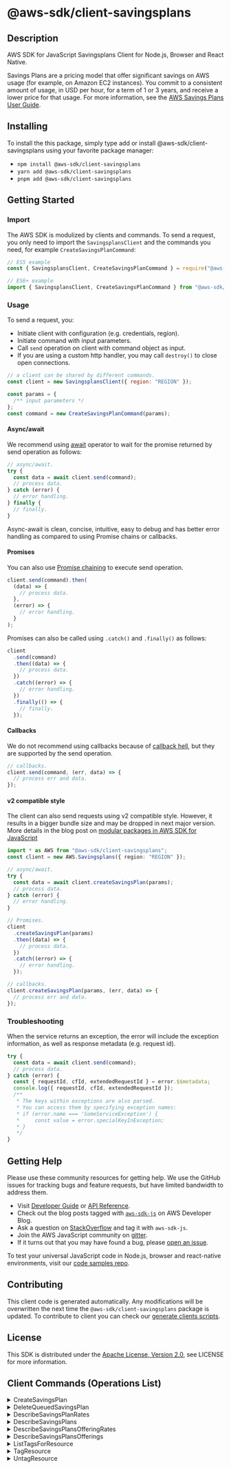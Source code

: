 <!-- generated file, do not edit directly -->

# @aws-sdk/client-savingsplans

## Description

AWS SDK for JavaScript Savingsplans Client for Node.js, Browser and React Native.

<p>Savings Plans are a pricing model that offer significant savings on AWS usage (for
example, on Amazon EC2 instances). You commit to a consistent amount of usage, in USD
per hour, for a term of 1 or 3 years, and receive a lower price for that usage. For
more information, see the <a href="https://docs.aws.amazon.com/savingsplans/latest/userguide/">AWS Savings Plans User Guide</a>.</p>

## Installing

To install the this package, simply type add or install @aws-sdk/client-savingsplans
using your favorite package manager:

- `npm install @aws-sdk/client-savingsplans`
- `yarn add @aws-sdk/client-savingsplans`
- `pnpm add @aws-sdk/client-savingsplans`

## Getting Started

### Import

The AWS SDK is modulized by clients and commands.
To send a request, you only need to import the `SavingsplansClient` and
the commands you need, for example `CreateSavingsPlanCommand`:

```js
// ES5 example
const { SavingsplansClient, CreateSavingsPlanCommand } = require("@aws-sdk/client-savingsplans");
```

```ts
// ES6+ example
import { SavingsplansClient, CreateSavingsPlanCommand } from "@aws-sdk/client-savingsplans";
```

### Usage

To send a request, you:

- Initiate client with configuration (e.g. credentials, region).
- Initiate command with input parameters.
- Call `send` operation on client with command object as input.
- If you are using a custom http handler, you may call `destroy()` to close open connections.

```js
// a client can be shared by different commands.
const client = new SavingsplansClient({ region: "REGION" });

const params = {
  /** input parameters */
};
const command = new CreateSavingsPlanCommand(params);
```

#### Async/await

We recommend using [await](https://developer.mozilla.org/en-US/docs/Web/JavaScript/Reference/Operators/await)
operator to wait for the promise returned by send operation as follows:

```js
// async/await.
try {
  const data = await client.send(command);
  // process data.
} catch (error) {
  // error handling.
} finally {
  // finally.
}
```

Async-await is clean, concise, intuitive, easy to debug and has better error handling
as compared to using Promise chains or callbacks.

#### Promises

You can also use [Promise chaining](https://developer.mozilla.org/en-US/docs/Web/JavaScript/Guide/Using_promises#chaining)
to execute send operation.

```js
client.send(command).then(
  (data) => {
    // process data.
  },
  (error) => {
    // error handling.
  }
);
```

Promises can also be called using `.catch()` and `.finally()` as follows:

```js
client
  .send(command)
  .then((data) => {
    // process data.
  })
  .catch((error) => {
    // error handling.
  })
  .finally(() => {
    // finally.
  });
```

#### Callbacks

We do not recommend using callbacks because of [callback hell](http://callbackhell.com/),
but they are supported by the send operation.

```js
// callbacks.
client.send(command, (err, data) => {
  // process err and data.
});
```

#### v2 compatible style

The client can also send requests using v2 compatible style.
However, it results in a bigger bundle size and may be dropped in next major version. More details in the blog post
on [modular packages in AWS SDK for JavaScript](https://aws.amazon.com/blogs/developer/modular-packages-in-aws-sdk-for-javascript/)

```ts
import * as AWS from "@aws-sdk/client-savingsplans";
const client = new AWS.Savingsplans({ region: "REGION" });

// async/await.
try {
  const data = await client.createSavingsPlan(params);
  // process data.
} catch (error) {
  // error handling.
}

// Promises.
client
  .createSavingsPlan(params)
  .then((data) => {
    // process data.
  })
  .catch((error) => {
    // error handling.
  });

// callbacks.
client.createSavingsPlan(params, (err, data) => {
  // process err and data.
});
```

### Troubleshooting

When the service returns an exception, the error will include the exception information,
as well as response metadata (e.g. request id).

```js
try {
  const data = await client.send(command);
  // process data.
} catch (error) {
  const { requestId, cfId, extendedRequestId } = error.$$metadata;
  console.log({ requestId, cfId, extendedRequestId });
  /**
   * The keys within exceptions are also parsed.
   * You can access them by specifying exception names:
   * if (error.name === 'SomeServiceException') {
   *     const value = error.specialKeyInException;
   * }
   */
}
```

## Getting Help

Please use these community resources for getting help.
We use the GitHub issues for tracking bugs and feature requests, but have limited bandwidth to address them.

- Visit [Developer Guide](https://docs.aws.amazon.com/sdk-for-javascript/v3/developer-guide/welcome.html)
  or [API Reference](https://docs.aws.amazon.com/AWSJavaScriptSDK/v3/latest/index.html).
- Check out the blog posts tagged with [`aws-sdk-js`](https://aws.amazon.com/blogs/developer/tag/aws-sdk-js/)
  on AWS Developer Blog.
- Ask a question on [StackOverflow](https://stackoverflow.com/questions/tagged/aws-sdk-js) and tag it with `aws-sdk-js`.
- Join the AWS JavaScript community on [gitter](https://gitter.im/aws/aws-sdk-js-v3).
- If it turns out that you may have found a bug, please [open an issue](https://github.com/aws/aws-sdk-js-v3/issues/new/choose).

To test your universal JavaScript code in Node.js, browser and react-native environments,
visit our [code samples repo](https://github.com/aws-samples/aws-sdk-js-tests).

## Contributing

This client code is generated automatically. Any modifications will be overwritten the next time the `@aws-sdk/client-savingsplans` package is updated.
To contribute to client you can check our [generate clients scripts](https://github.com/aws/aws-sdk-js-v3/tree/main/scripts/generate-clients).

## License

This SDK is distributed under the
[Apache License, Version 2.0](http://www.apache.org/licenses/LICENSE-2.0),
see LICENSE for more information.

## Client Commands (Operations List)

<details>
<summary>
CreateSavingsPlan
</summary>

[Command API Reference](https://docs.aws.amazon.com/AWSJavaScriptSDK/v3/latest/clients/client-savingsplans/classes/createsavingsplancommand.html) / [Input](https://docs.aws.amazon.com/AWSJavaScriptSDK/v3/latest/clients/client-savingsplans/interfaces/createsavingsplancommandinput.html) / [Output](https://docs.aws.amazon.com/AWSJavaScriptSDK/v3/latest/clients/client-savingsplans/interfaces/createsavingsplancommandoutput.html)

</details>
<details>
<summary>
DeleteQueuedSavingsPlan
</summary>

[Command API Reference](https://docs.aws.amazon.com/AWSJavaScriptSDK/v3/latest/clients/client-savingsplans/classes/deletequeuedsavingsplancommand.html) / [Input](https://docs.aws.amazon.com/AWSJavaScriptSDK/v3/latest/clients/client-savingsplans/interfaces/deletequeuedsavingsplancommandinput.html) / [Output](https://docs.aws.amazon.com/AWSJavaScriptSDK/v3/latest/clients/client-savingsplans/interfaces/deletequeuedsavingsplancommandoutput.html)

</details>
<details>
<summary>
DescribeSavingsPlanRates
</summary>

[Command API Reference](https://docs.aws.amazon.com/AWSJavaScriptSDK/v3/latest/clients/client-savingsplans/classes/describesavingsplanratescommand.html) / [Input](https://docs.aws.amazon.com/AWSJavaScriptSDK/v3/latest/clients/client-savingsplans/interfaces/describesavingsplanratescommandinput.html) / [Output](https://docs.aws.amazon.com/AWSJavaScriptSDK/v3/latest/clients/client-savingsplans/interfaces/describesavingsplanratescommandoutput.html)

</details>
<details>
<summary>
DescribeSavingsPlans
</summary>

[Command API Reference](https://docs.aws.amazon.com/AWSJavaScriptSDK/v3/latest/clients/client-savingsplans/classes/describesavingsplanscommand.html) / [Input](https://docs.aws.amazon.com/AWSJavaScriptSDK/v3/latest/clients/client-savingsplans/interfaces/describesavingsplanscommandinput.html) / [Output](https://docs.aws.amazon.com/AWSJavaScriptSDK/v3/latest/clients/client-savingsplans/interfaces/describesavingsplanscommandoutput.html)

</details>
<details>
<summary>
DescribeSavingsPlansOfferingRates
</summary>

[Command API Reference](https://docs.aws.amazon.com/AWSJavaScriptSDK/v3/latest/clients/client-savingsplans/classes/describesavingsplansofferingratescommand.html) / [Input](https://docs.aws.amazon.com/AWSJavaScriptSDK/v3/latest/clients/client-savingsplans/interfaces/describesavingsplansofferingratescommandinput.html) / [Output](https://docs.aws.amazon.com/AWSJavaScriptSDK/v3/latest/clients/client-savingsplans/interfaces/describesavingsplansofferingratescommandoutput.html)

</details>
<details>
<summary>
DescribeSavingsPlansOfferings
</summary>

[Command API Reference](https://docs.aws.amazon.com/AWSJavaScriptSDK/v3/latest/clients/client-savingsplans/classes/describesavingsplansofferingscommand.html) / [Input](https://docs.aws.amazon.com/AWSJavaScriptSDK/v3/latest/clients/client-savingsplans/interfaces/describesavingsplansofferingscommandinput.html) / [Output](https://docs.aws.amazon.com/AWSJavaScriptSDK/v3/latest/clients/client-savingsplans/interfaces/describesavingsplansofferingscommandoutput.html)

</details>
<details>
<summary>
ListTagsForResource
</summary>

[Command API Reference](https://docs.aws.amazon.com/AWSJavaScriptSDK/v3/latest/clients/client-savingsplans/classes/listtagsforresourcecommand.html) / [Input](https://docs.aws.amazon.com/AWSJavaScriptSDK/v3/latest/clients/client-savingsplans/interfaces/listtagsforresourcecommandinput.html) / [Output](https://docs.aws.amazon.com/AWSJavaScriptSDK/v3/latest/clients/client-savingsplans/interfaces/listtagsforresourcecommandoutput.html)

</details>
<details>
<summary>
TagResource
</summary>

[Command API Reference](https://docs.aws.amazon.com/AWSJavaScriptSDK/v3/latest/clients/client-savingsplans/classes/tagresourcecommand.html) / [Input](https://docs.aws.amazon.com/AWSJavaScriptSDK/v3/latest/clients/client-savingsplans/interfaces/tagresourcecommandinput.html) / [Output](https://docs.aws.amazon.com/AWSJavaScriptSDK/v3/latest/clients/client-savingsplans/interfaces/tagresourcecommandoutput.html)

</details>
<details>
<summary>
UntagResource
</summary>

[Command API Reference](https://docs.aws.amazon.com/AWSJavaScriptSDK/v3/latest/clients/client-savingsplans/classes/untagresourcecommand.html) / [Input](https://docs.aws.amazon.com/AWSJavaScriptSDK/v3/latest/clients/client-savingsplans/interfaces/untagresourcecommandinput.html) / [Output](https://docs.aws.amazon.com/AWSJavaScriptSDK/v3/latest/clients/client-savingsplans/interfaces/untagresourcecommandoutput.html)

</details>
